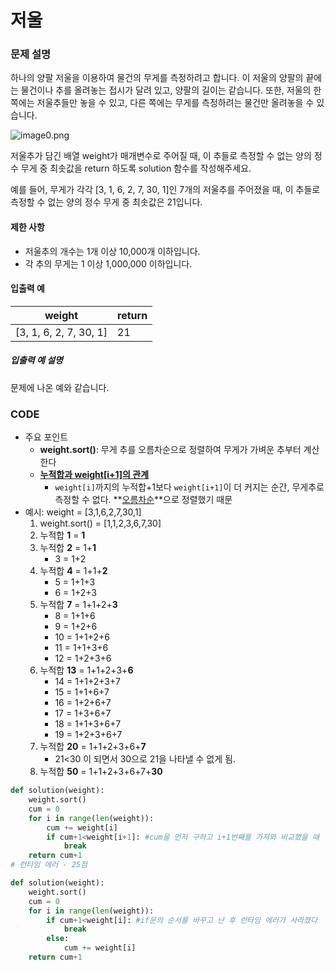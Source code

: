# 저울

### 문제 설명

하나의 양팔 저울을 이용하여 물건의 무게를 측정하려고 합니다. 이 저울의 양팔의 끝에는 물건이나 추를 올려놓는 접시가 달려 있고, 양팔의 길이는 같습니다. 또한, 저울의 한쪽에는 저울추들만 놓을 수 있고, 다른 쪽에는 무게를 측정하려는 물건만 올려놓을 수 있습니다.

![image0.png](https://grepp-programmers.s3.amazonaws.com/files/production/f73e61d4de/f4abf5ff-1956-4e49-bd4a-d3d24619bbf0.png)

저울추가 담긴 배열 weight가 매개변수로 주어질 때, 이 추들로 측정할 수 없는 양의 정수 무게 중 최솟값을 return 하도록 solution 함수를 작성해주세요.

예를 들어, 무게가 각각 [3, 1, 6, 2, 7, 30, 1]인 7개의 저울추를 주어졌을 때, 이 추들로 측정할 수 없는 양의 정수 무게 중 최솟값은 21입니다.

#### 제한 사항

- 저울추의 개수는 1개 이상 10,000개 이하입니다.
- 각 추의 무게는 1 이상 1,000,000 이하입니다.

#### 입출력 예

| weight                 | return |
| ---------------------- | ------ |
| [3, 1, 6, 2, 7, 30, 1] | 21     |

##### 입출력 예 설명

문제에 나온 예와 같습니다.



### CODE

- 주요 포인트
  - **weight.sort()**: 무게 추를 오름차순으로 정렬하여 무게가 가벼운 추부터 계산한다
  - **<u>누적합과 weight[i+1]의 관계</u>**
    - `weight[i]`까지의 누적합+1보다 `weight[i+1]`이 더 커지는 순간, 무게추로 측정할 수 없다. **<u>오름차순</u>**으로 정렬했기 때문
- 예시: weight = [3,1,6,2,7,30,1]
  1. weight.sort() = [1,1,2,3,6,7,30]
  2. 누적합 **1** = **1**
  3. 누적합 **2** = 1+**1**
     - 3 = 1+2
  4. 누적합 **4** = 1+1+**2**
     - 5 = 1+1+3
     - 6 = 1+2+3
  5. 누적합 **7** = 1+1+2+**3**
     - 8 = 1+1+6
     - 9 = 1+2+6
     - 10 = 1+1+2+6
     - 11 = 1+1+3+6
     - 12 = 1+2+3+6
  6. 누적합 **13** = 1+1+2+3+**6**
     - 14 = 1+1+2+3+7
     - 15 = 1+1+6+7
     - 16 = 1+2+6+7
     - 17 = 1+3+6+7
     - 18 = 1+1+3+6+7
     - 19 = 1+2+3+6+7
  7. 누적합 **20** = 1+1+2+3+6+**7**
     - 21<30 이 되면서 30으로 21을 나타낼 수 없게 됨.
  8. 누적합 **50** = 1+1+2+3+6+7+**30**

```python
def solution(weight):
    weight.sort()
    cum = 0
    for i in range(len(weight)):
        cum += weight[i]
        if cum+1<weight[i+1]: #cum을 먼저 구하고 i+1번째를 가져와 비교했을 때
            break
    return cum+1
# 런타임 에러 - 25점
```

```python
def solution(weight):
    weight.sort()
    cum = 0
    for i in range(len(weight)):
        if cum+1<weight[i]: #if문의 순서를 바꾸고 난 후 런타임 에러가 사라졌다
            break
        else:
            cum += weight[i]
    return cum+1
```

